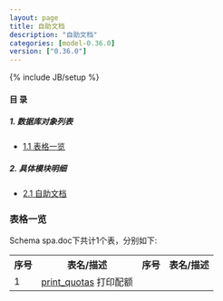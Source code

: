 ```yaml
---
layout: page
title: 自助文档 
description: "自助文档"
categories: [model-0.36.0]
version: ["0.36.0"]
---
```

{% include JB/setup %}

#### 目 录

##### 1. 数据库对象列表
  * [1.1 表格一览](index.html#表格一览)

##### 2. 具体模块明细
* [2.1 自助文档](/model/spa/doc/all.html)

### 表格一览
Schema spa.doc下共计1个表，分别如下:

<table class="table table-bordered table-striped table-condensed">
  <tr>
    <th class="info_header text-center">序号</th>
    <th class="info_header">表名/描述</th>
    <th class="info_header text-center">序号</th>
    <th class="info_header">表名/描述</th>
  </tr>
  <tr>
    <td>1</td>
    <td><a href="/model/spa/doc/all.html#表格-print_quotas-打印配额">print_quotas</a> 打印配额</td>
    <td></td>
    <td></td>
  </tr>
</table>

